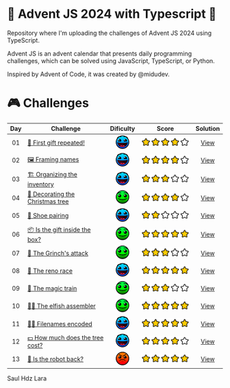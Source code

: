 # 🎅 Advent JS 2024 with Typescript 🎄

Repository where I'm uploading the challenges of Advent JS 2024 using TypeScript.

Advent JS is an advent calendar that presents daily programming challenges, which can be solved using JavaScript, TypeScript, or Python.

Inspired by Advent of Code, it was created by @midudev.

# 🎮 Challenges

<table>
    <thead>
        <tr>
            <th>Day</th>
            <th>Challenge</th>
            <th>Dificulty</th>
            <th>Score</th>
            <th>Solution</th>
        </tr>
	</thead>
    <tbody>
        <tr>
            <td align="center">01</td>
            <td><a href="https://adventjs.dev/en/challenges/2024/1">🎁 First gift repeated!</a></td>
            <td align="center"><img src="./assets/Easy.svg" title="Easy" width="33"/></td>
            <td align="center"><img src="./assets/fourStars.svg" title="4 Stars" width="140"/></td>
            <td align="center"><a href="./challenges/challenge01.ts">View</a></td>
        </tr>
        <tr>
            <td align="center">02</td>
            <td><a href="https://adventjs.dev/en/challenges/2024/2">🖼️ Framing names</a></td>
            <td align="center"><img src="./assets/Easy.svg" title="Easy" width="33"/></td>
            <td align="center"><img src="./assets/fourStars.svg" title="4 Stars" width="140"/></td>
            <td align="center"><a href="./challenges/challenge02.ts">View</a></td>
        </tr>
        <tr>
            <td align="center">03</td>
            <td><a href="https://adventjs.dev/en/challenges/2024/3">🏗️ Organizing the inventory</a></td>
            <td align="center"><img src="./assets/Easy.svg" title="Easy" width="33"/></td>
            <td align="center"><img src="./assets/threeStars.svg" title="3 Stars" width="140"/></td>
            <td align="center"><a href="./challenges/challenge03.ts">View</a></td>
        </tr>
        <tr>
            <td align="center">04</td>
            <td><a href="https://adventjs.dev/en/challenges/2024/4">🎄 Decorating the Christmas tree</a></td>
            <td align="center"><img src="./assets/Medium.svg" title="Medium" width="33"/></td>
            <td align="center"><img src="./assets/fourStars.svg" title="4 Stars" width="140"/></td>
            <td align="center"><a href="./challenges/challenge04.ts">View</a></td>
        </tr>
        <tr>
            <td align="center">05</td>
            <td><a href="https://adventjs.dev/en/challenges/2024/5">👞 Shoe pairing</a></td>
            <td align="center"><img src="./assets/Easy.svg" title="Medium" width="33"/></td>
            <td align="center"><img src="./assets/twoStars.svg" title="2 Stars" width="140"/></td>
            <td align="center"><a href="./challenges/challenge05.ts">View</a></td>
        </tr>
        <tr>
            <td align="center">06</td>
            <td><a href="https://adventjs.dev/en/challenges/2024/6">📦 Is the gift inside the box?</a></td>
            <td align="center"><img src="./assets/Medium.svg" title="Medium" width="33"/></td>
            <td align="center"><img src="./assets/fiveStars.svg" title="5 Stars" width="140"/></td>
            <td align="center"><a href="./challenges/challenge06.ts">View</a></td>
        </tr>
        <tr>
            <td align="center">07</td>
            <td><a href="https://adventjs.dev/en/challenges/2024/7">👹 The Grinch's attack</a></td>
            <td align="center"><img src="./assets/Medium.svg" title="Medium" width="33"/></td>
            <td align="center"><img src="./assets/threeStars.svg" title="3 Stars" width="140"/></td>
            <td align="center"><a href="./challenges/challenge07.ts">View</a></td>
        </tr>
        <tr>
            <td align="center">08</td>
            <td><a href="https://adventjs.dev/en/challenges/2024/8">🦌 The reno race</a></td>
            <td align="center"><img src="./assets/Easy.svg" title="Medium" width="33"/></td>
            <td align="center"><img src="./assets/fiveStars.svg" title="5 Stars" width="140"/></td>
            <td align="center"><a href="./challenges/challenge08.ts">View</a></td>
        </tr>
        <tr>
            <td align="center">09</td>
            <td><a href="https://adventjs.dev/en/challenges/2024/9">🚂 The magic train</a></td>
            <td align="center"><img src="./assets/Medium.svg" title="Medium" width="33"/></td>
            <td align="center"><img src="./assets/threeStars.svg" title="3 Stars" width="140"/></td>
            <td align="center"><a href="./challenges/challenge09.ts">View</a></td>
        </tr>
        <tr>
            <td align="center">10</td>
            <td><a href="https://adventjs.dev/en/challenges/2024/10">👩‍💻 The elfish assembler</a></td>
            <td align="center"><img src="./assets/Medium.svg" title="Medium" width="33"/></td>
            <td align="center"><img src="./assets/fiveStars.svg" title="5 Stars" width="140"/></td>
            <td align="center"><a href="./challenges/challenge10.ts">View</a></td>
        </tr>
        <tr>
            <td align="center">11</td>
            <td><a href="https://adventjs.dev/en/challenges/2024/11">🏴‍☠️ Filenames encoded</a></td>
            <td align="center"><img src="./assets/Easy.svg" title="Easy" width="33"/></td>
            <td align="center"><img src="./assets/fiveStars.svg" title="5 Stars" width="140"/></td>
            <td align="center"><a href="./challenges/challenge11.ts">View</a></td>
        </tr>
        <tr>
            <td align="center">12</td>
            <td><a href="https://adventjs.dev/en/challenges/2024/12">💵 How much does the tree cost?</a></td>
            <td align="center"><img src="./assets/Easy.svg" title="Easy" width="33"/></td>
            <td align="center"><img src="./assets/fourStars.svg" title="4 Stars" width="140"/></td>
            <td align="center"><a href="./challenges/challenge12.ts">View</a></td>
        </tr>
        <tr>
            <td align="center">13</td>
            <td><a href="https://adventjs.dev/en/challenges/2024/13">🤖 Is the robot back?</a></td>
            <td align="center"><img src="./assets/hard.svg" title="Hard" width="33"/></td>
            <td align="center"><img src="./assets/fiveStars.svg" title="5 Stars" width="140"/></td>
            <td align="center"><a href="./challenges/challenge13.ts">View</a></td>
        </tr>
    </tbody>

</table>


Saul Hdz Lara